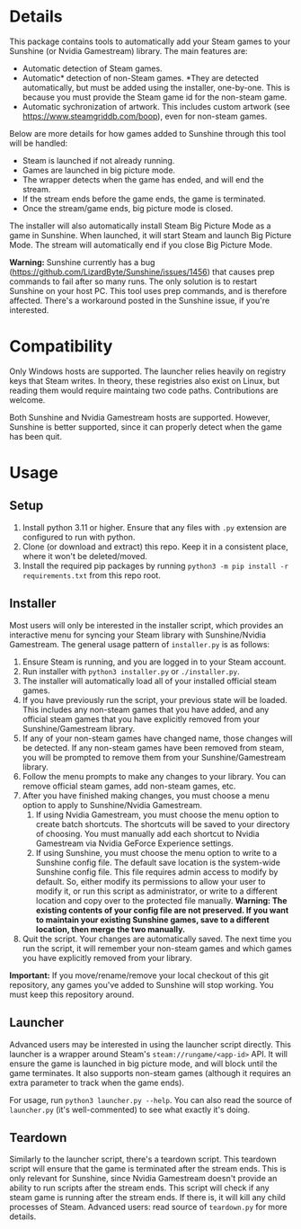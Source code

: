 # Details
This package contains tools to automatically add your Steam games to your Sunshine (or Nvidia Gamestream) library. The main features are:
- Automatic detection of Steam games.
- Automatic* detection of non-Steam games. *They are detected automatically, but must be added using the installer, one-by-one. This is because you must provide the Steam game id for the non-steam game.
- Automatic sychronization of artwork. This includes custom artwork (see https://www.steamgriddb.com/boop), even for non-steam games.

Below are more details for how games added to Sunshine through this tool will be handled:
- Steam is launched if not already running.
- Games are launched in big picture mode. 
- The wrapper detects when the game has ended, and will end the stream.
- If the stream ends before the game ends, the game is terminated.
- Once the stream/game ends, big picture mode is closed.

The installer will also automatically install Steam Big Picture Mode as a game in Sunshine. When launched, it will start Steam and launch Big Picture Mode. The stream will automatically end if you close Big Picture Mode.

**Warning:** Sunshine currently has a bug (https://github.com/LizardByte/Sunshine/issues/1456) that causes prep commands to fail after so many runs. The only solution is to restart Sunshine on your host PC. This tool uses prep commands, and is therefore affected. There's a workaround posted in the Sunshine issue, if you're interested.

# Compatibility
Only Windows hosts are supported. The launcher relies heavily on registry keys that Steam writes. In theory, these registries also exist on Linux, but reading them would require maintaing two code paths. Contributions are welcome.

Both Sunshine and Nvidia Gamestream hosts are supported. However, Sunshine is better supported, since it can properly detect when the game has been quit.

# Usage
## Setup
1. Install python 3.11 or higher. Ensure that any files with `.py` extension are configured to run with python.
2. Clone (or download and extract) this repo. Keep it in a consistent place, where it won't be deleted/moved.
3. Install the required pip packages by running `python3 -m pip install -r requirements.txt` from this repo root.

## Installer
Most users will only be interested in the installer script, which provides an interactive menu for syncing your Steam library with Sunshine/Nvidia Gamestream. The general usage pattern of `installer.py` is as follows:
1. Ensure Steam is running, and you are logged in to your Steam account.
2. Run installer with `python3 installer.py` or `./installer.py`.
3. The installer will automatically load all of your installed official steam games.
4. If you have previously run the script, your previous state will be loaded. This includes any non-steam games that you have added, and any official steam games that you have explicitly removed from your Sunshine/Gamestream library.
5. If any of your non-steam games have changed name, those changes will be detected. If any non-steam games have been removed from steam, you will be prompted to remove them from your Sunshine/Gamestream library.
6. Follow the menu prompts to make any changes to your library. You can remove official steam games, add non-steam games, etc.
7. After you have finished making changes, you must choose a menu option to apply to Sunshine/Nvidia Gamestream.
    1. If using Nvidia Gamestream, you must choose the menu option to create batch shortcuts. The shortcuts will be saved to your directory of choosing. You must manually add each shortcut to Nvidia Gamestream via Nvidia GeForce Experience settings.
    2. If using Sunshine, you must choose the menu option to write to a Sunshine config file. The default save location is the system-wide Sunshine config file. This file requires admin access to modify by default. So, either modify its permissions to allow your user to modify it, or run this script as administrator, or write to a different location and copy over to the protected file manually. **Warning: The existing contents of your config file are not preserved. If you want to maintain your existing Sunshine games, save to a different location, then merge the two manually.**
8. Quit the script. Your changes are automatically saved. The next time you run the script, it will remember your non-steam games and which games you have explicitly removed from your library.

**Important:** If you move/rename/remove your local checkout of this git repository, any games you've added to Sunshine will stop working. You must keep this repository around.

## Launcher
Advanced users may be interested in using the launcher script directly. This launcher is a wrapper around Steam's `steam://rungame/<app-id>` API. It will ensure the game is launched in big picture mode, and will block until the game terminates. It also supports non-steam games (although it requires an extra parameter to track when the game ends).

For usage, run `python3 launcher.py --help`. You can also read the source of `launcher.py` (it's well-commented) to see what exactly it's doing.

## Teardown
Similarly to the launcher script, there's a teardown script. This teardown script will ensure that the game is terminated after the stream ends. This is only relevant for Sunshine, since Nvidia Gamestream doesn't provide an ability to run scripts after the stream ends. This script will check if any steam game is running after the stream ends. If there is, it will kill any child processes of Steam. Advanced users: read source of `teardown.py` for more details.
